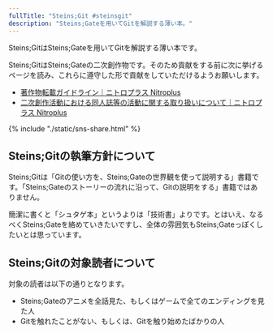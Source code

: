 ```yaml
---
fullTitle: "Steins;Git #steinsgit"
description: "Steins;Gateを用いてGitを解説する薄い本。"
---
```


Steins;GitはSteins;Gateを用いてGitを解説する薄い本です。

Steins;GitはSteins;Gateの二次創作物です。そのため貢献をする前に次に挙げるページを読み、これらに遵守した形で貢献をしていただけるようお願いします。

* [著作物転載ガイドライン｜ニトロプラス Nitroplus](https://www.nitroplus.co.jp/license/)
* [二次創作活動における同人誌等の活動に関する取り扱いについて｜ニトロプラス Nitroplus](https://www.nitroplus.co.jp/license/fanbook.php)

{% include "./static/sns-share.html" %}

## Steins;Gitの執筆方針について

Steins;Gitは「Gitの使い方を、Steins;Gateの世界観を使って説明する」書籍です。「Steins;Gateのストーリーの流れに沿って、Gitの説明をする」書籍ではありません。

簡潔に書くと「シュタゲ本」というよりは「技術書」よりです。とはいえ、なるべくSteins;Gateを絡めていきたいですし、全体の雰囲気もSteins;Gateっぽくしたいとは思っています。

## Steins;Gitの対象読者について

対象の読者は以下の通りとなります。

* Steins;Gateのアニメを全話見た、もしくはゲームで全てのエンディングを見た人
* Gitを触れたことがない、もしくは、Gitを触り始めたばかりの人
